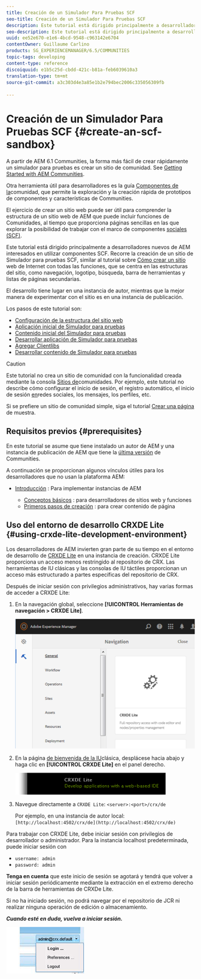 ```yaml
---
title: Creación de un Simulador Para Pruebas SCF
seo-title: Creación de un Simulador Para Pruebas SCF
description: Este tutorial está dirigido principalmente a desarrolladores nuevos de AEM interesados en utilizar componentes SCF.  Camina a través de la creación de un sitio de Simulador para pruebas de SCF
seo-description: Este tutorial está dirigido principalmente a desarrolladores nuevos de AEM interesados en utilizar componentes SCF.  Camina a través de la creación de un sitio de Simulador para pruebas de SCF
uuid: ee52e670-e1e6-4bcd-9548-c963142e6704
contentOwner: Guillaume Carlino
products: SG_EXPERIENCEMANAGER/6.5/COMMUNITIES
topic-tags: developing
content-type: reference
discoiquuid: e1b5c25d-cbdd-421c-b81a-feb6039610a3
translation-type: tm+mt
source-git-commit: a3c303d4e3a85e1b2e794bec2006c335056309fb

---
```




# Creación de un Simulador Para Pruebas SCF {#create-an-scf-sandbox}


A partir de AEM 6.1 Communities, la forma más fácil de crear rápidamente un simulador para pruebas es crear un sitio de comunidad. See [Getting Started with AEM Communities](getting-started.md).

Otra herramienta útil para desarrolladores es la guía [Componentes de la](components-guide.md)comunidad, que permite la exploración y la creación rápida de prototipos de componentes y características de Communities.

El ejercicio de crear un sitio web puede ser útil para comprender la estructura de un sitio web de AEM que puede incluir funciones de Comunidades, al tiempo que proporciona páginas sencillas en las que explorar la posibilidad de trabajar con el marco de componentes [sociales (SCF)](scf.md).

Este tutorial está dirigido principalmente a desarrolladores nuevos de AEM interesados en utilizar componentes SCF. Recorre la creación de un sitio de Simulador para pruebas SCF, similar al tutorial sobre [Cómo crear un sitio](../../help/sites-developing/website.md) web de Internet con todas las funciones, que se centra en las estructuras del sitio, como navegación, logotipo, búsqueda, barra de herramientas y listas de páginas secundarias.

El desarrollo tiene lugar en una instancia de autor, mientras que la mejor manera de experimentar con el sitio es en una instancia de publicación.

Los pasos de este tutorial son:

* [Configuración de la estructura del sitio web](setup-website.md)
* [Aplicación inicial de Simulador para pruebas](initial-app.md)
* [Contenido inicial del Simulador para pruebas](initial-content.md)
* [Desarrollar aplicación de Simulador para pruebas](develop-app.md)
* [Agregar Clientlibs](add-clientlibs.md)
* [Desarrollar contenido de Simulador para pruebas](develop-content.md)

>[!CAUTION]
>
>Este tutorial no crea un sitio de comunidad con la funcionalidad creada mediante la consola [Sitios de](sites-console.md)comunidades. Por ejemplo, este tutorial no describe cómo configurar el inicio de sesión, el registro automático, el inicio de sesión [en](social-login.md)redes sociales, los mensajes, los perfiles, etc.
>
>Si se prefiere un sitio de comunidad simple, siga el tutorial [Crear una página](create-sample-page.md) de muestra.

## Requisitos previos {#prerequisites}

En este tutorial se asume que tiene instalado un autor de AEM y una instancia de publicación de AEM que tiene la [última versión](deploy-communities.md#latest-releases) de Communities.

A continuación se proporcionan algunos vínculos útiles para los desarrolladores que no usan la plataforma AEM:

* [Introducción](../../help/sites-deploying/deploy.md#getting-started) : Para implementar instancias de AEM

   * [Conceptos básicos](../../help/sites-developing/the-basics.md) : para desarrolladores de sitios web y funciones
   * [Primeros pasos de creación](../../help/sites-authoring/first-steps.md) : para crear contenido de página

## Uso del entorno de desarrollo CRXDE Lite {#using-crxde-lite-development-environment}

Los desarrolladores de AEM invierten gran parte de su tiempo en el entorno de desarrollo de [CRXDE Lite](../../help/sites-developing/developing-with-crxde-lite.md) en una instancia de creación. CRXDE Lite proporciona un acceso menos restringido al repositorio de CRX. Las herramientas de IU clásicas y las consolas de IU táctiles proporcionan un acceso más estructurado a partes específicas del repositorio de CRX.

Después de iniciar sesión con privilegios administrativos, hay varias formas de acceder a CRXDE Lite:

1. En la navegación global, seleccione **[!UICONTROL Herramientas de navegación > CRXDE Lite]**.

   ![chlimage_1-350](assets/chlimage_1-350.png)

2. En la página [de bienvenida de la IU](http://localhost:4502/welcome.html)clásica, desplácese hacia abajo y haga clic en **[!UICONTROL CRXDE Lite]** en el panel derecho.

   ![chlimage_1-351](assets/chlimage_1-351.png)

3. Navegue directamente a `CRXDE Lite`: `<server>:<port>/crx/de`

   Por ejemplo, en una instancia de autor local: ` [http://localhost:4502/crx/de](http://localhost:4502/crx/de)`

Para trabajar con CRXDE Lite, debe iniciar sesión con privilegios de desarrollador o administrador. Para la instancia localhost predeterminada, puede iniciar sesión con

* `username: admin`
* `password: admin`


**Tenga en cuenta** que este inicio de sesión se agotará y tendrá que volver a iniciar sesión periódicamente mediante la extracción en el extremo derecho de la barra de herramientas de CRXDe Lite.

Si no ha iniciado sesión, no podrá navegar por el repositorio de JCR ni realizar ninguna operación de edición o almacenamiento.

***Cuando esté en duda, vuelva a iniciar sesión.***

![chlimage_1-352](assets/chlimage_1-352.png)

